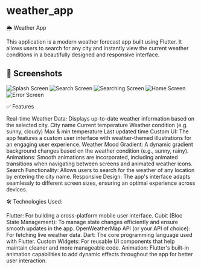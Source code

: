 # weather_app

🌦️ Weather App

This application is a modern weather forecast app built using Flutter.
It allows users to search for any city and instantly view the current weather conditions in a beautifully designed and responsive interface.

## 📸 Screenshots
![Splash Screen](ScreenShots/SplashScreen.png)
![Search Screen](ScreenShots/SearchScreen.png)
![Searching Screen](ScreenShots/Searching.png)
![Home Screen](ScreenShots/HomeScreen.png)
![Error Screen](ScreenShots/ErrorScreen.png)

✅ Features

Real-time Weather Data: Displays up-to-date weather information based on the selected city.
City name
Current temperature
Weather condition (e.g. sunny, cloudy)
Max & min temperature
Last updated time
Custom UI: The app features a custom user interface with weather-themed illustrations for an engaging user experience.
Weather Mood Gradient: A dynamic gradient background changes based on the weather condition (e.g., sunny, rainy).
Animations: Smooth animations are incorporated, including animated transitions when navigating between screens and animated weather icons.
Search Functionality: Allows users to search for the weather of any location by entering the city name.
Responsive Design: The app's interface adapts seamlessly to different screen sizes, ensuring an optimal experience across devices.

🛠️ Technologies Used:

Flutter: For building a cross-platform mobile user interface.
Cubit (Bloc State Management): To manage state changes efficiently and ensure smooth updates in the app.
OpenWeatherMap API (or your API of choice): For fetching live weather data.
Dart: The core programming language used with Flutter.
Custom Widgets: For reusable UI components that help maintain cleaner and more manageable code.
Animation: Flutter's built-in animation capabilities to add dynamic effects throughout the app for better user interaction.
